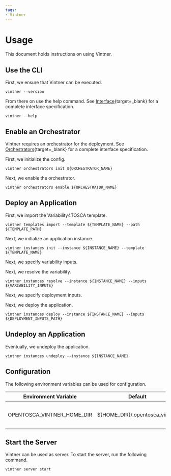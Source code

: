 ```yaml
---
tags:
- Vintner
---
```


# Usage

This document holds instructions on using Vintner.

## Use the CLI

First, we ensure that Vintner can be executed.

```shell linenums="1"
vintner --version
```

From there on use the help command.
See [Interface](./interface.md){target=_blank} for a complete interface specification.

```shell linenums="1"
vintner --help
```


## Enable an Orchestrator

Vintner requires an orchestrator for the deployment.
See [Orchestrators](./orchestrators.md){target=_blank} for a complete interface specification.

First, we initialize the config.

```shell linenums="1"
vintner orchestrators init ${ORCHESTRATOR_NAME}
```

Next, we enable the orchestrator. 

```shell linenums="1"
vintner orchestrators enable ${ORCHESTRATOR_NAME}
```

## Deploy an Application

First, we import the Variability4TOSCA template.

```shell linenums="1"
vintner templates import --template ${TEMPLATE_NAME} --path ${TEMPLATE_PATH}
```

Next, we initialize an application instance.

```shell linenums="1"
vintner instances init --instance ${INSTANCE_NAME} --template ${TEMPLATE_NAME}
```

Next, we specify variability inputs.

Next, we resolve the variability.

```shell linenums="1"
vintner instances resolve --instance ${INSTANCE_NAME} --inputs ${VARIABILITY_INPUTS}
```

Next, we specify deployment inputs. 

Next, we deploy the application. 

```shell linenums="1"
vintner instances deploy --instance ${INSTANCE_NAME} --inputs ${DEPLOYMENT_INPUTS_PATH}
```

## Undeploy an Application

Eventually, we undeploy the application.

```shell linenums="1"
vintner instances undeploy --instance ${INSTANCE_NAME}
```

## Configuration

The following environment variables can be used for configuration.

| Environment Variable       | Default            | Description                               |
|----------------------------|--------------------|-------------------------------------------|
| OPENTOSCA_VINTNER_HOME_DIR | ${HOME_DIR}/.opentosca_vintner | Configures the home directory of Vintner. |

## Start the Server

Vintner can be used as server.
To start the server, run the following command.

```shell linenums="1"
vintner server start
```